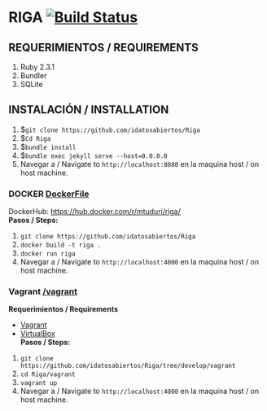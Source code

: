 # RIGA [![Build Status](https://travis-ci.org/idatosabiertos/Riga.svg?branch=master)](https://travis-ci.org/idatosabiertos/Riga)

## REQUERIMIENTOS / REQUIREMENTS
1. Ruby 2.3.1
2. Bundler
3. SQLite

## INSTALACIÓN / INSTALLATION
1. $`git clone https://github.com/idatosabiertos/Riga`
2. $`Cd Riga`
3. $`bundle install`
4. $`bundle exec jekyll serve --host=0.0.0.0`
5. Navegar a / Navigate to `http://localhost:8080` en la maquina host / on host machine.

### DOCKER [DockerFile](https://github.com/idatosabiertos/Riga/blob/develop/Dockerfile)
DockerHub: https://hub.docker.com/r/mtuduri/riga/   
**Pasos / Steps:**
1. `git clone https://github.com/idatosabiertos/Riga`
2. `docker build -t riga .`
3. `docker run riga` 
4. Navegar a / Navigate to `http://localhost:4000` en la maquina host / on host machine.
    
### Vagrant  [/vagrant](https://github.com/idatosabiertos/Riga/tree/develop/vagrant)
 **Requerimientos / Requirements**
 - [Vagrant](https://www.vagrantup.com/downloads.html)
 - [VirtualBox](https://www.virtualbox.org/wiki/Downloads)  
**Pasos / Steps:**
1. `git clone https://github.com/idatosabiertos/Riga/tree/develop/vagrant`
2. `cd Riga/vagrant`
3. `vagrant up` 
4. Navegar a / Navigate to `http://localhost:4000` en la maquina host / on host machine.



